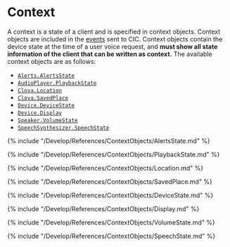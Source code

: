 # Context

A context is a state of a client and is specified in context objects. Context objects are included in the [events](/Develop/References/CIC_API.md#Event) sent to CIC. Context objects contain the device state at the time of a user voice request, and **must show all state information of the client that can be written as context.** The available context objects are as follows:

* [`Alerts.AlertsState`](#AlertsState)
* [`AudioPlayer.PlaybackState`](#PlaybackState)
* [`Clova.Location`](#Location)
* [`Clova.SavedPlace`](#SavedPlace)
* [`Device.DeviceState`](#DeviceState)
* [`Device.Display`](#Display)
* [`Speaker.VolumeState`](#VolumeState)
* [`SpeechSynthesizer.SpeechState`](#SpeechState)

{% include "/Develop/References/ContextObjects/AlertsState.md" %}

{% include "/Develop/References/ContextObjects/PlaybackState.md" %}

{% include "/Develop/References/ContextObjects/Location.md" %}

{% include "/Develop/References/ContextObjects/SavedPlace.md" %}

{% include "/Develop/References/ContextObjects/DeviceState.md" %}

{% include "/Develop/References/ContextObjects/Display.md" %}

{% include "/Develop/References/ContextObjects/VolumeState.md" %}

{% include "/Develop/References/ContextObjects/SpeechState.md" %}
